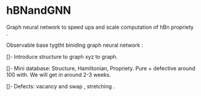 # hBNandGNN
 Graph neural network to speed upa and scale computation of hBn propriety .
 



Observable base tygtht biniding graph neural network :

[]- Introduce structure to graph xyz to graph.

[]- Mini database: Structure, Hamiltonian, Propriety. Pure  + defective around 100 with. We will get in around 2-3 weeks.

[]- Defects: vacancy and swap , stretching .